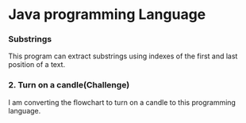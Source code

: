# Java programming Language

### Substrings

This program can extract substrings using indexes of the first and last position of a text.

### 2. Turn on a candle(Challenge)
I am converting the flowchart to turn on a candle to this programming language.
